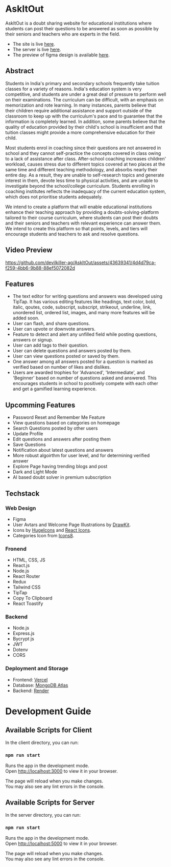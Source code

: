 # AskItOut
AskItOut is a doubt sharing website for educational institutions where students can post their questions to be answered as soon as possible by their seniors and teachers who are experts in the field.

- The site is live [here](https://askitout.vercel.app/).
- The server is live [here](https://askitout-backend.onrender.com).
- The preview of figma design is available [here](https://www.figma.com/proto/u41aTTJzAxouyKXEdXxaDP/AskItOut-Design?page-id=0%3A1&type=design&node-id=40-196&viewport=388%2C204%2C0.3&scaling=scale-down&mode=design).

## Abstract
Students in India's primary and secondary schools frequently take tuition classes for a variety of reasons. India's education system is very competitive, and students are under a great deal of pressure to perform well on their examinations. The curriculum can be difficult, with an emphasis on memorization and rote learning. In many instances, parents believe that their children require additional assistance and support outside of the classroom to keep up with the curriculum's pace and to guarantee that the information is completely learned. In addition, some parents believe that the quality of education provided by their child's school is insufficient and that tuition classes might provide a more comprehensive education for their child.

Most students enrol in coaching since their questions are not answered in school and they cannot self-practice the concepts covered in class owing to a lack of assistance after class. After-school coaching increases children' workload, causes stress due to different topics covered at two places at the same time and different teaching methodology, and absorbs nearly their entire day. As a result, they are unable to self-research topics and generate interest in them, devote less time to physical activities, and are unable to investigate beyond the school/college curriculum. Students enrolling in coaching institutes reflects the inadequacy of the current education system, which does not prioritise students adequately.

We intend to create a platform that will enable educational institutions enhance their teaching approach by providing a doubts-solving-platform tailored to their course curriculum, where students can post their doubts and their seniors and teachers with relevant experience can answer them. We intend to create this platform so that points, levels, and tiers will encourage students and teachers to ask and resolve questions. 

## Video Preview
https://github.com/devilkiller-ag/AskItOut/assets/43639341/4d4d79ca-f259-4bb6-9b88-88ef5072082d

## Features
- The text editor for writing questions and answers was developed using TipTap. It has various editing features like headings, text color, bold, italic, qoutes, code, subscript, subscript, strikeout, underline, link, unordered list, ordered list, images, and many more features will be added soon.
- User can flash, and share questions.
- User can upvote or downvote answers.
- Feature to detect and alert any unfilled field while posting questions, answers or signup.
- User can add tags to their question.
- User can delete questions and answers posted by them.
- User can view questions posted or saved by them.
- One answer among all answers posted for a question is marked as verified based on number of likes and dislikes.
- Users are awarded trophies for 'Advanced', 'Intermediate', and 'Beginner' based on number of questions asked and answered. This encourages students in school to positively compete with each other and get a gamified learning experience.

## Upcomming Features
- Password Reset and Remember Me Feature
- View questions based on categories on homepage
- Search Questions posted by other users
- Update Profile
- Edit questions and answers after posting them
- Save Questions
- Notification about latest questions and answers
- More robust algoirthm for user level, and for determining verified answer
- Explore Page having trending blogs and post
- Dark and Light Mode
- AI based doubt solver in premium subscription

## Techstack
### Web Design
- Figma
- User Avtars and Welcome Page Illustrations by [DrawKit](https://www.drawkit.com/).
- Icons by [HugeIcons](https://www.figma.com/file/sLyaPDH47I4mFaypraUjr1/168-Essential-Free-Icons-%7C-Hugeicons-Pro-%7C-10K%2B-Icons-(Community)?type=design&node-id=2%3A7&mode=design&t=w295KQ5K033NnWUp-1) and [React Icons](https://react-icons.github.io/react-icons/).
- Categories Icon from [Icons8](https://icons8.com/).

### Fronend
- HTML, CSS, JS
- React.js
- Node.js
- React Router
- Redux
- Tailwind CSS
- TipTap
- Copy To Clipboard
- React Toastify

### Backend
- Node.js
- Express.js
- Bycrypt js
- JWT
- Dotenv
- CORS

### Deployment and Storage
- Frontend: [Vercel](https://vercel.com/)
- Database: [MongoDB Atlas](https://www.mongodb.com/atlas/database)
- Backend: [Render](https://render.com/)

# Development Guide
## Available Scripts for Client

In the client directory, you can run:

### `npm run start`

Runs the app in the development mode.\
Open [http://localhost:3000](http://localhost:3000) to view it in your browser.

The page will reload when you make changes.\
You may also see any lint errors in the console.

## Available Scripts for Server

In the server directory, you can run:

### `npm run start`

Runs the app in the development mode.\
Open [http://localhost:5000](http://localhost:5000) to view it in your browser.

The page will reload when you make changes.\
You may also see any lint errors in the console.



